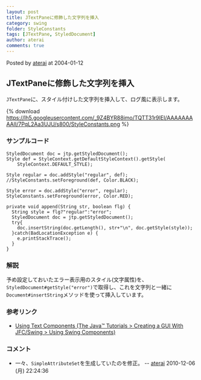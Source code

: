 ```yaml
---
layout: post
title: JTextPaneに修飾した文字列を挿入
category: swing
folder: StyleConstants
tags: [JTextPane, StyledDocument]
author: aterai
comments: true
---
```


Posted by [aterai](http://terai.xrea.jp/aterai.html) at 2004-01-12

## JTextPaneに修飾した文字列を挿入
`JTextPane`に、スタイル付けした文字列を挿入して、ログ風に表示します。


{% download https://lh5.googleusercontent.com/_9Z4BYR88imo/TQTT31r9lEI/AAAAAAAAAlI/7PqL2Aa3UJU/s800/StyleConstants.png %}

### サンプルコード
<pre class="prettyprint"><code>StyledDocument doc = jtp.getStyledDocument();
Style def = StyleContext.getDefaultStyleContext().getStyle(
    StyleContext.DEFAULT_STYLE);

Style regular = doc.addStyle("regular", def);
//StyleConstants.setForeground(def, Color.BLACK);

Style error = doc.addStyle("error", regular);
StyleConstants.setForeground(error, Color.RED);
</code></pre>
<pre class="prettyprint"><code>private void append(String str, boolean flg) {
  String style = flg?"regular":"error";
  StyledDocument doc = jtp.getStyledDocument();
  try{
    doc.insertString(doc.getLength(), str+"\n", doc.getStyle(style));
  }catch(BadLocationException e) {
    e.printStackTrace();
  }
}
</code></pre>

### 解説
予め設定しておいたエラー表示用のスタイル(文字属性)を、`StyledDocument#getStyle("error")`で取得し、これを文字列と一緒に`Document#insertString`メソッドを使って挿入しています。

### 参考リンク
- [Using Text Components (The Java™ Tutorials > Creating a GUI With JFC/Swing > Using Swing Components)](http://docs.oracle.com/javase/tutorial/uiswing/components/text.html)

<!-- dummy comment line for breaking list -->

### コメント
- 一々、`SimpleAttributeSet`を生成していたのを修正。 -- [aterai](http://terai.xrea.jp/aterai.html) 2010-12-06 (月) 22:24:36

<!-- dummy comment line for breaking list -->

